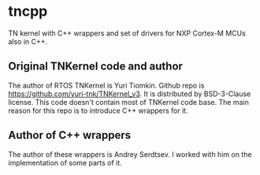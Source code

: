 # tncpp

TN kernel with C++ wrappers and set of drivers for NXP Cortex-M MCUs also in C++.

## Original TNKernel code and author

The author of RTOS TNKernel is Yuri Tiomkin. Github repo is https://github.com/yuri-tnk/TNKernel_v3. It is distributed by BSD-3-Clause license. This code doesn't contain most of TNKernel code base. The main reason for this repo is to introduce C++ wrappers for it.

## Author of C++ wrappers

The author of these wrappers is Andrey Serdtsev. I worked with him on the implementation of some parts of it.
